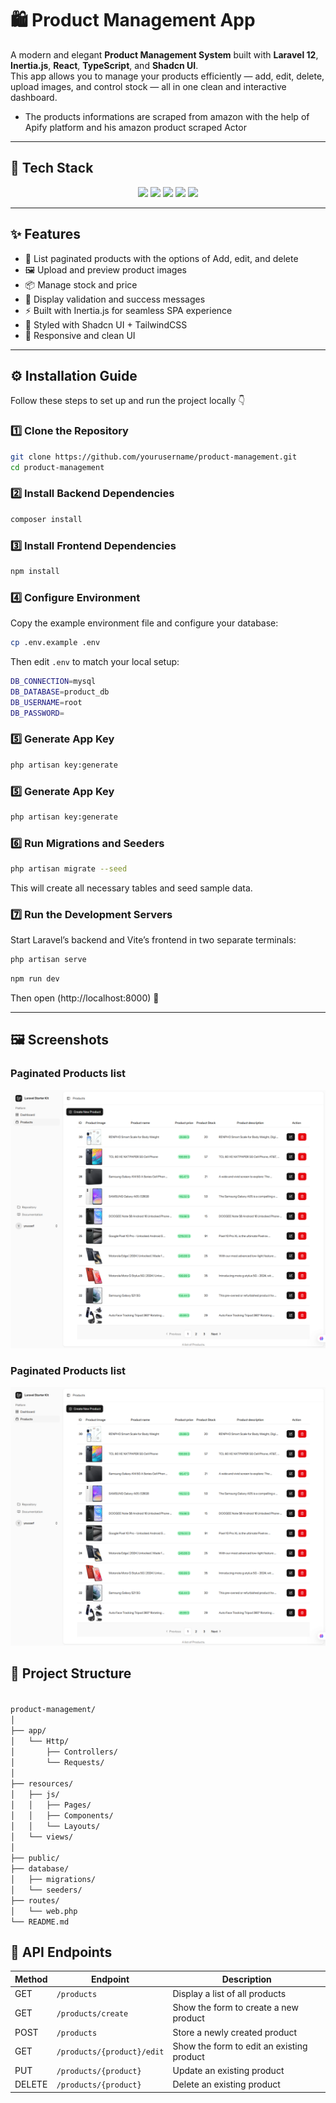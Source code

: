 # 🛍️ Product Management App

A modern and elegant **Product Management System** built with **Laravel 12**, **Inertia.js**, **React**, **TypeScript**, and **Shadcn UI**.  
This app allows you to manage your products efficiently — add, edit, delete, upload images, and control stock — all in one clean and interactive dashboard.

- The products informations are scraped from amazon with the help of Apify platform and his amazon product scraped Actor

---

## 🚀 Tech Stack

<p align="center">
  <img src="https://img.shields.io/badge/Laravel-FF2D20?style=for-the-badge&logo=laravel&logoColor=white" />
  <img src="https://img.shields.io/badge/Inertia.js-7C3AED?style=for-the-badge&logo=inertia&logoColor=white" />
  <img src="https://img.shields.io/badge/React-61DAFB?style=for-the-badge&logo=react&logoColor=black" />
  <img src="https://img.shields.io/badge/TypeScript-3178C6?style=for-the-badge&logo=typescript&logoColor=white" />
  <img src="https://img.shields.io/badge/Shadcn_UI-000000?style=for-the-badge&logo=shadcnui&logoColor=white" />
</p>

---

## ✨ Features

- 🧩 List paginated products with the options of Add, edit, and delete  
- 🖼️ Upload and preview product images  
- 📦 Manage stock and price  
- 💬 Display validation and success messages  
- ⚡ Built with Inertia.js for seamless SPA experience  
- 🎨 Styled with Shadcn UI + TailwindCSS  
- 📱 Responsive and clean UI  

---

## ⚙️ Installation Guide

Follow these steps to set up and run the project locally 👇

### 1️⃣ Clone the Repository

```bash
git clone https://github.com/yourusername/product-management.git
cd product-management
```

### 2️⃣ Install Backend Dependencies

```bash
composer install
```

### 3️⃣ Install Frontend Dependencies

```bash
npm install
```

### 4️⃣ Configure Environment
Copy the example environment file and configure your database:

```bash
cp .env.example .env
```

Then edit `.env` to match your local setup:

```bash
DB_CONNECTION=mysql
DB_DATABASE=product_db
DB_USERNAME=root
DB_PASSWORD=
```

### 5️⃣ Generate App Key

```bash
php artisan key:generate
```

### 5️⃣ Generate App Key

```bash
php artisan key:generate
```

### 6️⃣ Run Migrations and Seeders

```bash
php artisan migrate --seed
```
This will create all necessary tables and seed sample data.

### 7️⃣ Run the Development Servers
Start Laravel’s backend and Vite’s frontend in two separate terminals:

```bash
php artisan serve
```
```bash
npm run dev
```

Then open (http://localhost:8000) 🎉

---

## 🖼️ Screenshots

### Paginated Products list

<img src="public/screenshots/Paginated_products_list.png" />

### Paginated Products list

<img src="public/screenshots/Paginated_products_list.png" />


## 🧱 Project Structure
<code>
product-management/
│
├── app/
│   └── Http/
│       ├── Controllers/
│       └── Requests/
│
├── resources/
│   ├── js/
│   │   ├── Pages/
│   │   ├── Components/
│   │   └── Layouts/
│   └── views/
│
├── public/
├── database/
│   ├── migrations/
│   └── seeders/
├── routes/
│   └── web.php
└── README.md
</code>

## 🧭 API Endpoints

| Method | Endpoint | Description |
|--------|-----------|-------------|
| GET | `/products` | Display a list of all products |
| GET | `/products/create` | Show the form to create a new product |
| POST | `/products` | Store a newly created product |
| GET | `/products/{product}/edit` | Show the form to edit an existing product |
| PUT | `/products/{product}` | Update an existing product |
| DELETE | `/products/{product}` | Delete an existing product |

